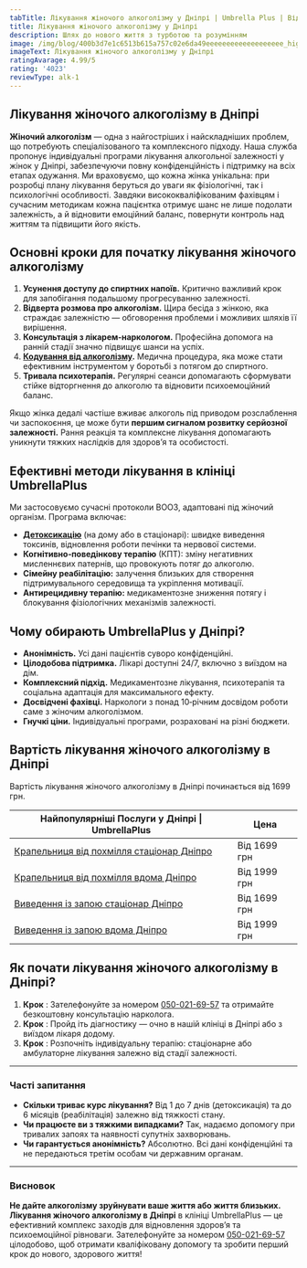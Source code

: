 ```yaml
---
tabTitle: Лікування жіночого алкоголізму у Дніпрі | Umbrella Plus | Від 1999 грн
title: Лікування жіночого алкоголізму у Дніпрі
description: Шлях до нового життя з турботою та розумінням
image: /img/blog/400b3d7e1c6513b615a757c02e6da49eeeeeeeeeeeeeeeeeee_high.jpg
imageText: Лікування жіночого алкоголізму у Дніпрі
ratingAvarage: 4.99/5
rating: '4023'
reviewType: alk-1
---
```


## Лікування жіночого алкоголізму в Дніпрі

**Жіночий алкоголізм** — одна з найгостріших і найскладніших проблем, що потребують спеціалізованого та комплексного підходу. Наша служба пропонує індивідуальні програми лікування алкогольної залежності у жінок у Дніпрі, забезпечуючи повну конфіденційність і підтримку на всіх етапах одужання. Ми враховуємо, що кожна жінка унікальна: при розробці плану лікування беруться до уваги як фізіологічні, так і психологічні особливості. Завдяки висококваліфікованим фахівцям і сучасним методикам кожна пацієнтка отримує шанс не лише подолати залежність, а й відновити емоційний баланс, повернути контроль над життям та підвищити його якість.

## Основні кроки для початку лікування жіночого алкоголізму

1. **Усунення доступу до спиртних напоїв.** Критично важливий крок для запобігання подальшому прогресуванню залежності.
2. **Відверта розмова про алкоголізм.** Щира бесіда з жінкою, яка страждає залежністю — обговорення проблеми і можливих шляхів її вирішення.
3. **Консультація з лікарем‑наркологом.** Професійна допомога на ранній стадії значно підвищує шанси на успіх.
4. **[Кодування від алкоголізму](https://umbrella-plus.com.ua/services/kodirovka-ot-alkogolia-umbrellaplus/).** Медична процедура, яка може стати ефективним інструментом у боротьбі з потягом до спиртного.
5. **Тривала психотерапія.** Регулярні сеанси допомагають сформувати стійке відторгнення до алкоголю та відновити психоемоційний баланс.

Якщо жінка дедалі частіше вживає алкоголь під приводом розслаблення чи заспокоєння, це може бути **першим сигналом розвитку серйозної залежності.** Рання реакція та комплексне лікування допомагають уникнути тяжких наслідків для здоров’я та особистості.

## Ефективні методи лікування в клініці UmbrellaPlus

Ми застосовуємо сучасні протоколи ВООЗ, адаптовані під жіночий організм. Програма включає:

* **[Детоксикацію](https://umbrella-plus.com.ua/uk/dnepr/kapelnica_ot_alkogola_dnepr/)** (на дому або в стаціонарі): швидке виведення токсинів, відновлення роботи печінки та нервової системи.
* **Когнітивно‑поведінкову терапію** (КПТ): зміну негативних мисленнєвих патернів, що провокують потяг до алкоголю.
* **Сімейну реабілітацію:** залучення близьких для створення підтримувального середовища та укріплення мотивації.
* **Антирецидивну терапію:** медикаментозне зниження потягу і блокування фізіологічних механізмів залежності.

## Чому обирають UmbrellaPlus у Дніпрі?

* **Анонімність.** Усі дані пацієнтів суворо конфіденційні.
* **Цілодобова підтримка.** Лікарі доступні 24/7, включно з виїздом на дім.
* **Комплексний підхід.** Медикаментозне лікування, психотерапія та соціальна адаптація для максимального ефекту.
* **Досвідчені фахівці.** Наркологи з понад 10‑річним досвідом роботи саме з жіночим алкоголізмом.
* **Гнучкі ціни.** Індивідуальні програми, розраховані на різні бюджети.

## Вартість лікування жіночого алкоголізму в Дніпрі

Вартість лікування жіночого алкоголізму в Дніпрі починається від 1699 грн.

| Найпопулярніші Послуги у Дніпрі \| UmbrellaPlus                                                                     | Цена         |
| ------------------------------------------------------------------------------------------------------------------- | ------------ |
| [Крапельниця від похмілля стаціонар Дніпро](https://umbrella-plus.com.ua/uk/dnepr/kapelnica_ot_alkogola_dnepr/)     | Від 1699 грн |
| [Крапельниця від похмілля вдома Дніпро](https://umbrella-plus.com.ua/uk/dnepr/kapelnica_ot_alkogola_na_domy_dnepr/) | Від 1999 грн |
| [Виведення із запою стаціонар Дніпро](https://umbrella-plus.com.ua/uk/dnepr/vivod-iz-zapoia-dnepr-ua/)              | Від 1699 грн |
| [Виведення із запою вдома Дніпро](https://umbrella-plus.com.ua/uk/dnepr/vivod-iz-zapoia-na-domy-dnepr-ua/)          | Від 1999 грн |

## Як почати лікування жіночого алкоголізму в Дніпрі?

1. **Крок** : Зателефонуйте за номером [050-021-69-57](tel:0500216957) та отримайте безкоштовну консультацію нарколога.
2. **Крок** : Пройд іть діагностику — очно в нашій клініці в Дніпрі або з виїздом лікаря додому.
3. **Крок** : Розпочніть індивідуальну терапію: стаціонарне або амбулаторне лікування залежно від стадії залежності.

***

### Часті запитання

* **Скільки триває курс лікування?**
  Від 1 до 7 днів (детоксикація) та до 6 місяців (реабілітація) залежно від тяжкості стану.
* **Чи працюєте ви з тяжкими випадками?**
  Так, надаємо допомогу при тривалих запоях та наявності супутніх захворювань.
* **Чи гарантується анонімність?**
  Абсолютно. Всі дані конфіденційні та не передаються третім особам чи державним органам.

***

### Висновок

**Не дайте алкоголізму зруйнувати ваше життя або життя близьких.** **Лікування жіночого алкоголізму в Дніпрі** в клініці UmbrellaPlus — це ефективний комплекс заходів для відновлення здоров’я та психоемоційної рівноваги.
Зателефонуйте за номером [050-021-69-57](tel:0500216957) цілодобово, щоб отримати кваліфіковану допомогу та зробити перший крок до нового, здорового життя!

